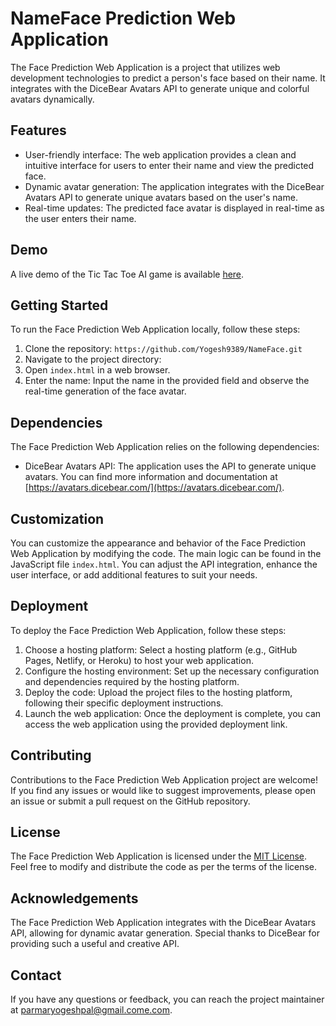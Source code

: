 # NameFace Prediction Web Application

The Face Prediction Web Application is a project that utilizes web development technologies to predict a person's face based on their name. It integrates with the DiceBear Avatars API to generate unique and colorful avatars dynamically.

## Features

- User-friendly interface: The web application provides a clean and intuitive interface for users to enter their name and view the predicted face.
- Dynamic avatar generation: The application integrates with the DiceBear Avatars API to generate unique avatars based on the user's name.
- Real-time updates: The predicted face avatar is displayed in real-time as the user enters their name.

## Demo

A live demo of the Tic Tac Toe AI game is available [here](https://yogesh9389.github.io/NameFace/index.html).

## Getting Started

To run the Face Prediction Web Application locally, follow these steps:

1. Clone the repository: `https://github.com/Yogesh9389/NameFace.git`
2. Navigate to the project directory: 
3. Open `index.html` in a web browser.
4. Enter the name: Input the name in the provided field and observe the real-time generation of the face avatar.

## Dependencies

The Face Prediction Web Application relies on the following dependencies:

- DiceBear Avatars API: The application uses the API to generate unique avatars. You can find more information and documentation at [https://avatars.dicebear.com/](https://avatars.dicebear.com/).

## Customization

You can customize the appearance and behavior of the Face Prediction Web Application by modifying the code. The main logic can be found in the JavaScript file `index.html`. You can adjust the API integration, enhance the user interface, or add additional features to suit your needs.

## Deployment

To deploy the Face Prediction Web Application, follow these steps:

1. Choose a hosting platform: Select a hosting platform (e.g., GitHub Pages, Netlify, or Heroku) to host your web application.
2. Configure the hosting environment: Set up the necessary configuration and dependencies required by the hosting platform.
3. Deploy the code: Upload the project files to the hosting platform, following their specific deployment instructions.
4. Launch the web application: Once the deployment is complete, you can access the web application using the provided deployment link.

## Contributing

Contributions to the Face Prediction Web Application project are welcome! If you find any issues or would like to suggest improvements, please open an issue or submit a pull request on the GitHub repository.

## License

The Face Prediction Web Application is licensed under the [MIT License](LICENSE). Feel free to modify and distribute the code as per the terms of the license.

## Acknowledgements

The Face Prediction Web Application integrates with the DiceBear Avatars API, allowing for dynamic avatar generation. Special thanks to DiceBear for providing such a useful and creative API.

## Contact

If you have any questions or feedback, you can reach the project maintainer at [parmaryogeshpal@gmail.come.com](mailto:your-email@example.com).


 

